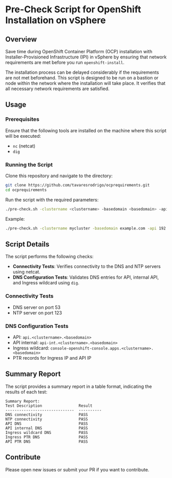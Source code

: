 
# Pre-Check Script for OpenShift Installation on vSphere

## Overview

Save time during OpenShift Container Platform (OCP) installation with Installer-Provisioned Infrastructure (IPI) in vSphere by ensuring that network requirements are met before you run `openshift-install`.

The installation process can be delayed considerably if the requirements are not met beforehand. This script is designed to be run on a bastion or node within the network where the installation will take place. It verifies that all necessary network requirements are satisfied.

## Usage

### Prerequisites

Ensure that the following tools are installed on the machine where this script will be executed:
- `nc` (netcat)
- `dig`

### Running the Script

Clone this repository and navigate to the directory:

```bash
git clone https://github.com/tavaresrodrigo/ocprequirements.git
cd ocprequirements
```

Run the script with the required parameters:

```bash
./pre-check.sh -clustername <clustername> -basedomain <basedomain> -api <api_ip> -ingress <ingress_ip> -ntp <ntp_ip> -dns <dns_server>
```

Example:

```bash
./pre-check.sh -clustername mycluster -basedomain example.com -api 192.168.1.1 -ingress 192.168.1.2 -ntp 192.168.1.3 -dns 8.8.8.8
```

## Script Details

The script performs the following checks:
- **Connectivity Tests**: Verifies connectivity to the DNS and NTP servers using netcat.
- **DNS Configuration Tests**: Validates DNS entries for API, internal API, and Ingress wildcard using `dig`.

### Connectivity Tests

- DNS server on port 53
- NTP server on port 123

### DNS Configuration Tests

- API: `api.<clustername>.<basedomain>`
- API internal: `api-int.<clustername>.<basedomain>`
- Ingress wildcard: `console-openshift-console.apps.<clustername>.<basedomain>`
- PTR records for Ingress IP and API IP

## Summary Report

The script provides a summary report in a table format, indicating the results of each test:

```
Summary Report:
Test Description                Result    
------------------------------  ----------
DNS connectivity                PASS
NTP connectivity                PASS
API DNS                         PASS
API internal DNS                PASS
Ingress wildcard DNS            PASS
Ingress PTR DNS                 PASS
API PTR DNS                     PASS
```

## Contribute

Please open new issues or submit your PR if you want to contribute. 